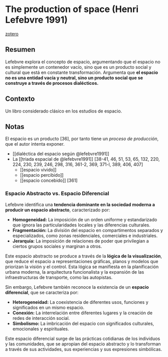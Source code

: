 # The production of space (Henri Lefebvre 1991)
[zotero](zotero://select/items/@lefebvre1991)

## Resumen
Lefebvre explora el concepto de espacio, argumentando que el espacio no es simplemente un contenedor vacío, sino que es un producto social y cultural que está en constante transformación.
Argumenta que **el espacio no es una entidad vacía y neutral, sino un producto social que se construye a través de procesos dialécticos.**

## Contexto
Un libro considerado clásico en los estudios de espacio.

## Notas

El espacio es un producto [36], por tanto tiene un *proceso de producción*, que el autor intenta exponer.

- [[dialéctica del espacio según @lefebvre1991]]
- La [[triada espacial de @lefebvre1991]] [38-41, 46, 51, 53, 65, 132, 220, 224, 230, 239, 246, 298, 316, 361-2, 369, 371-l, 389, 406, 407]
    - [[espacio vivido]]
    - [[espacio percibido]]
    - [[espacio concebido]] [361]

<!--Según la lectura rápida-->
### Espacio Abstracto vs. Espacio Diferencial

Lefebvre identifica una **tendencia dominante en la sociedad moderna a producir un espacio abstracto**, caracterizado por:

- **Homogeneidad:** La imposición de un orden uniforme y estandarizado que ignora las particularidades locales y las diferencias culturales.
- **Fragmentación:** La división del espacio en compartimentos separados y especializados, como zonas residenciales, comerciales e industriales.
- **Jerarquía:** La imposición de relaciones de poder que privilegian a ciertos grupos sociales y marginan a otros.

Este espacio abstracto se produce a través de la **lógica de la visualización**, que reduce el espacio a representaciones gráficas, planos y modelos que priorizan la visión y el control. Esta lógica se manifiesta en la planificación urbana moderna, la arquitectura funcionalista y la expansión de las infraestructuras de transporte, como las autopistas.

Sin embargo, Lefebvre también reconoce la existencia de un **espacio diferencial**, que se caracteriza por:

- **Heterogeneidad:** La coexistencia de diferentes usos, funciones y significados en un mismo espacio.
- **Conexión:** La interrelación entre diferentes lugares y la creación de redes de interacción social.
- **Simbolismo:** La imbricación del espacio con significados culturales, emocionales y espirituales.

Este espacio diferencial surge de las prácticas cotidianas de los individuos y las comunidades, que se apropian del espacio abstracto y lo transforman a través de sus actividades, sus experiencias y sus expresiones simbólicas.
